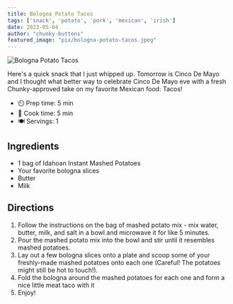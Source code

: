 ```yaml
---
title: Bologna Potato Tacos
tags: ['snack', 'potato', 'pork', 'mexican', 'irish']
date: 2023-05-04
author: "chunky-buttons"
featured_image: "pix/bologna-potato-tacos.jpeg"
---
```


![Bologna Potato Tacos](/pix/bologna-potato-tacos.jpeg)

Here's a quick snack that I just whipped up. Tomorrow is Cinco De Mayo and I thought what better way
to celebrate Cinco De Mayo eve with a fresh Chunky-approved take on my favorite Mexican food: Tacos!

- ⏲️ Prep time: 5 min
- 🍳 Cook time: 5 min
- 🍽️ Servings: 1

## Ingredients 

- 1 bag of Idahoan Instant Mashed Potatoes
- Your favorite bologna slices
- Butter
- Milk

## Directions

1. Follow the instructions on the bag of mashed potato mix - mix water, butter, milk, and salt in a bowl and microwave it for like 5 minutes. 
2. Pour the mashed potato mix into the bowl and stir until it resembles mashed potatoes.
3. Lay out a few bologna slices onto a plate and scoop some of your freshly-made mashed potatoes onto each one (Careful! The potatoes might still be hot to touch!).
4. Fold the bologna around the mashed potatoes for each one and form a nice little meat taco with it
5. Enjoy!